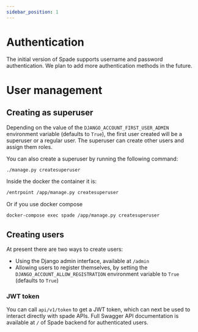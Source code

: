 ```yaml
---
sidebar_position: 1
---
```


# Authentication

The initial version of Spade supports username and password authentication. We plan to add more authentication methods in the future.

# User management

## Creating as superuser

Depending on the value of the `DJANGO_ACCOUNT_FIRST_USER_ADMIN` environment variable (defaults to `True`), the first user created will be a superuser or a regular user. The superuser can create other users and assign them roles.

You can also create a superuser by running the following command:

```bash
./manage.py createsuperuser
```

Inside the docker the container it is:

```bash
/entrpoint /app/manage.py createsuperuser
```

Or if you use docker compose

```bash
docker-compose exec spade /app/manage.py createsuperuser
```

## Creating users

At present there are two ways to create users:
* Using the Django admin interface, available at `/admin`
* Allowing users to register themselves, by setting the `DJANGO_ACCOUNT_ALLOW_REGISTRATION` environment variable to `True` (defaults to `True`)

### JWT token

You can call `api/v1/token` to get a JWT token, which can next be used to interact directly with spade APIs.
Full Swagger API documentation is available at `/` of Spade backend for authenticated users.